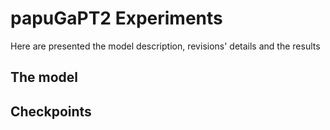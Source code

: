 # papuGaPT2 Experiments
Here are presented the model description, revisions' details and the results

## The model


## Checkpoints
